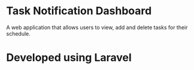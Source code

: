 # Task Notification Dashboard

A web application that allows users to view, add and delete tasks for their schedule.

# Developed using Laravel

